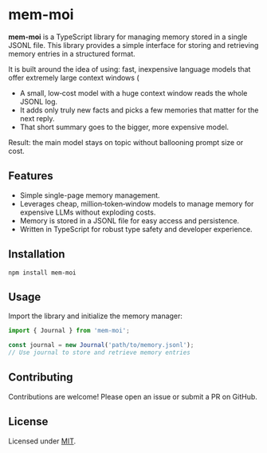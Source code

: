 # mem-moi

**mem-moi** is a TypeScript library for managing memory stored in a single JSONL file. This library provides a simple
interface for storing and retrieving memory entries in a structured format.

It is built around the idea of using: fast, inexpensive language models that offer extremely large context windows (
- A small, low‑cost model with a huge context window reads the whole JSONL log.
- It adds only truly new facts and picks a few memories that matter for the next reply.
- That short summary goes to the bigger, more expensive model.

Result: the main model stays on topic without ballooning prompt size or cost.

## Features

- Simple single-page memory management.
- Leverages cheap, million‑token‑window models to manage memory for expensive LLMs without exploding costs.
- Memory is stored in a JSONL file for easy access and persistence.
- Written in TypeScript for robust type safety and developer experience.

## Installation

```shell
npm install mem-moi
```

## Usage

Import the library and initialize the memory manager:

```typescript
import { Journal } from 'mem-moi';

const journal = new Journal('path/to/memory.jsonl');
// Use journal to store and retrieve memory entries
```

## Contributing

Contributions are welcome! Please open an issue or submit a PR on GitHub.

## License

Licensed under [MIT](LICENSE).

